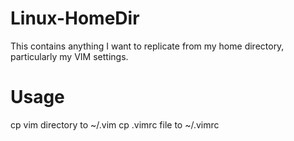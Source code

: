 Linux-HomeDir
=============

This contains anything I want to replicate from my home directory,
particularly my VIM settings.  

Usage
=====

cp vim directory to ~/.vim
cp .vimrc file to ~/.vimrc
